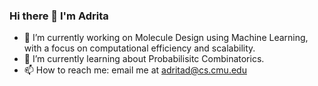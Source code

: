 ### Hi there 👋 I'm Adrita

- 🔭 I’m currently working on Molecule Design using Machine Learning, with a focus on computational efficiency and scalability.
- 🌱 I’m currently learning about Probabilisitc Combinatorics.
- 📫 How to reach me: email me at adritad@cs.cmu.edu

